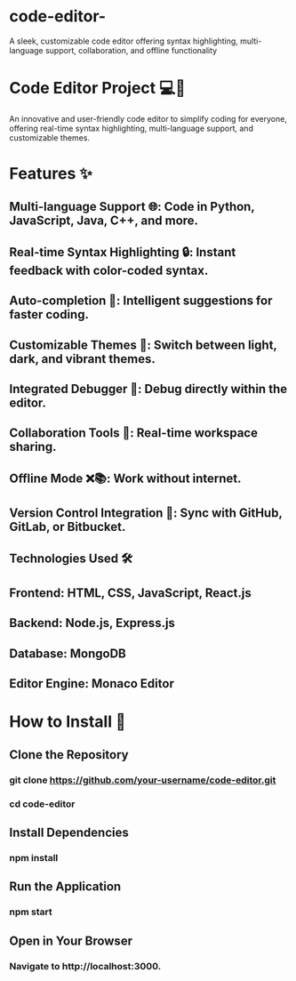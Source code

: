 # code-editor-
 A sleek, customizable code editor offering syntax highlighting, multi-language support, collaboration, and offline functionality


# Code Editor Project 💻🎨

An innovative and user-friendly code editor to simplify coding for everyone, offering real-time syntax highlighting, multi-language support, and customizable themes.

# Features ✨

## Multi-language Support 🌐: Code in Python, JavaScript, Java, C++, and more.

## Real-time Syntax Highlighting 🔒: Instant feedback with color-coded syntax.

## Auto-completion 🔄: Intelligent suggestions for faster coding.

## Customizable Themes 🎨: Switch between light, dark, and vibrant themes.

## Integrated Debugger 🔧: Debug directly within the editor.

## Collaboration Tools 🔗: Real-time workspace sharing.

## Offline Mode ❌📚: Work without internet.

## Version Control Integration 🔐: Sync with GitHub, GitLab, or Bitbucket.

## Technologies Used 🛠️

## Frontend: HTML, CSS, JavaScript, React.js

## Backend: Node.js, Express.js

## Database: MongoDB

## Editor Engine: Monaco Editor

# How to Install 🚀

## Clone the Repository

### git clone https://github.com/your-username/code-editor.git
### cd code-editor

## Install Dependencies

### npm install

## Run the Application

### npm start

## Open in Your Browser
### Navigate to http://localhost:3000.

